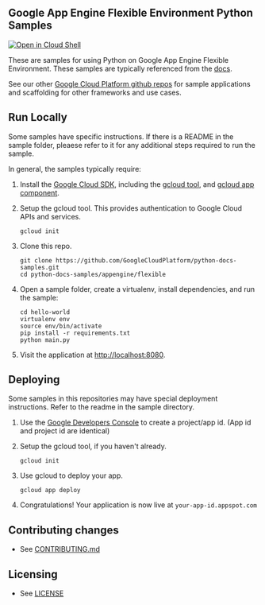 ## Google App Engine Flexible Environment Python Samples

[![Open in Cloud Shell][shell_img]][shell_link]

[shell_img]: http://gstatic.com/cloudssh/images/open-btn.png
[shell_link]: https://console.cloud.google.com/cloudshell/open?git_repo=https://github.com/GoogleCloudPlatform/python-docs-samples&page=editor&open_in_editor=appengine/flexible/README.md

These are samples for using Python on Google App Engine Flexible Environment. These samples are typically referenced from the [docs](https://cloud.google.com/appengine/docs).

See our other [Google Cloud Platform github repos](https://github.com/GoogleCloudPlatform) for sample applications and
scaffolding for other frameworks and use cases.

## Run Locally

Some samples have specific instructions. If there is a README in the sample folder, pleaese refer to it for any additional steps required to run the sample.

In general, the samples typically require:

1. Install the [Google Cloud SDK](https://cloud.google.com/sdk/), including the [gcloud tool](https://cloud.google.com/sdk/gcloud/), and [gcloud app component](https://cloud.google.com/sdk/gcloud-app).

2. Setup the gcloud tool. This provides authentication to Google Cloud APIs and services.

   ```
   gcloud init
   ```

3. Clone this repo.

   ```
   git clone https://github.com/GoogleCloudPlatform/python-docs-samples.git
   cd python-docs-samples/appengine/flexible
   ```

4. Open a sample folder, create a virtualenv, install dependencies, and run the sample:

   ```
   cd hello-world
   virtualenv env
   source env/bin/activate
   pip install -r requirements.txt
   python main.py
   ```

5. Visit the application at [http://localhost:8080](http://localhost:8080).


## Deploying

Some samples in this repositories may have special deployment instructions. Refer to the readme in the sample directory.

1. Use the [Google Developers Console](https://console.developer.google.com)  to create a project/app id. (App id and project id are identical)

2. Setup the gcloud tool, if you haven't already.

   ```
   gcloud init
   ```

3. Use gcloud to deploy your app.

   ```
   gcloud app deploy
   ```

4. Congratulations!  Your application is now live at `your-app-id.appspot.com`

## Contributing changes

* See [CONTRIBUTING.md](../CONTRIBUTING.md)

## Licensing

* See [LICENSE](../LICENSE)
